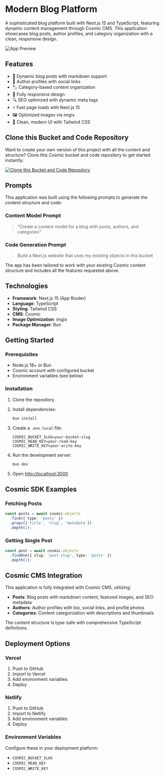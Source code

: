 # Modern Blog Platform

A sophisticated blog platform built with Next.js 15 and TypeScript, featuring dynamic content management through Cosmic CMS. This application showcases blog posts, author profiles, and category organization with a clean, responsive design.

![App Preview](https://imgix.cosmicjs.com/60d44960-7938-11f0-a051-23c10f41277a-photo-1506126613408-eca07ce68773-1755194349427.jpg?w=1200&h=300&fit=crop&auto=format,compress)

## Features

- 📝 Dynamic blog posts with markdown support
- 👤 Author profiles with social links
- 🏷️ Category-based content organization
- 📱 Fully responsive design
- 🔍 SEO optimized with dynamic meta tags
- ⚡ Fast page loads with Next.js 15
- 🖼️ Optimized images via imgix
- 🎨 Clean, modern UI with Tailwind CSS

## Clone this Bucket and Code Repository

Want to create your own version of this project with all the content and structure? Clone this Cosmic bucket and code repository to get started instantly:

[![Clone this Bucket and Code Repository](https://img.shields.io/badge/Clone%20this%20Bucket-29abe2?style=for-the-badge&logo=cosmic&logoColor=white)](https://app.cosmic-staging.com/projects/new?clone_bucket=689e1d6cadc4af3c1104d08a&clone_repository=689e2cc628031fe3849aceb0)

## Prompts

This application was built using the following prompts to generate the content structure and code:

### Content Model Prompt

> "Create a content model for a blog with posts, authors, and categories"

### Code Generation Prompt

> Build a Next.js website that uses my existing objects in this bucket

The app has been tailored to work with your existing Cosmic content structure and includes all the features requested above.

## Technologies

- **Framework**: Next.js 15 (App Router)
- **Language**: TypeScript
- **Styling**: Tailwind CSS
- **CMS**: Cosmic
- **Image Optimization**: imgix
- **Package Manager**: Bun

## Getting Started

### Prerequisites

- Node.js 18+ or Bun
- Cosmic account with configured bucket
- Environment variables (see below)

### Installation

1. Clone the repository
2. Install dependencies:
   ```bash
   bun install
   ```

3. Create a `.env.local` file:
   ```env
   COSMIC_BUCKET_SLUG=your-bucket-slug
   COSMIC_READ_KEY=your-read-key
   COSMIC_WRITE_KEY=your-write-key
   ```

4. Run the development server:
   ```bash
   bun dev
   ```

5. Open [http://localhost:3000](http://localhost:3000)

## Cosmic SDK Examples

### Fetching Posts
```typescript
const posts = await cosmic.objects
  .find({ type: 'posts' })
  .props(['title', 'slug', 'metadata'])
  .depth(1);
```

### Getting Single Post
```typescript
const post = await cosmic.objects
  .findOne({ slug: 'post-slug', type: 'posts' })
  .depth(1);
```

## Cosmic CMS Integration

This application is fully integrated with Cosmic CMS, utilizing:

- **Posts**: Blog posts with markdown content, featured images, and SEO metadata
- **Authors**: Author profiles with bio, social links, and profile photos
- **Categories**: Content categorization with descriptions and thumbnails

The content structure is type-safe with comprehensive TypeScript definitions.

## Deployment Options

### Vercel
1. Push to GitHub
2. Import to Vercel
3. Add environment variables
4. Deploy

### Netlify
1. Push to GitHub
2. Import to Netlify
3. Add environment variables
4. Deploy

### Environment Variables
Configure these in your deployment platform:
- `COSMIC_BUCKET_SLUG`
- `COSMIC_READ_KEY`
- `COSMIC_WRITE_KEY`

<!-- README_END -->